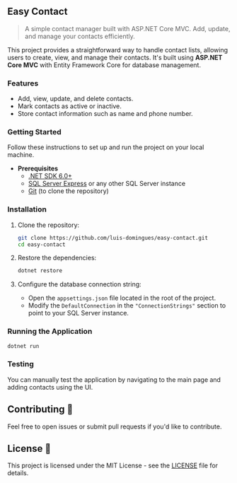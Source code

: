## Easy Contact

> A simple contact manager built with ASP.NET Core MVC. Add, update, and manage your contacts efficiently.

This project provides a straightforward way to handle contact lists, allowing users to create, view, and manage their contacts. It's built using **ASP.NET Core MVC** with Entity Framework Core for database management.

### Features

- Add, view, update, and delete contacts.
- Mark contacts as active or inactive.
- Store contact information such as name and phone number.

### Getting Started 

Follow these instructions to set up and run the project on your local machine.

* **Prerequisites**
   - [.NET SDK 6.0+](https://dotnet.microsoft.com/download/dotnet/6.0)
   - [SQL Server Express](https://www.microsoft.com/en-us/sql-server/sql-server-downloads) or any other SQL Server instance
   - [Git](https://git-scm.com/) (to clone the repository)

### Installation

1. Clone the repository:
   ```bash
   git clone https://github.com/luis-domingues/easy-contact.git
   cd easy-contact
   ```
   
2. Restore the dependencies:
   ```bash
   dotnet restore
   ```
   
3. Configure the database connection string:
   - Open the `appsettings.json` file located in the root of the project.
   - Modify the `DefaultConnection` in the `"ConnectionStrings"` section to point to your SQL Server instance.
  
### Running the Application
```bash
dotnet run
```

### Testing
You can manually test the application by navigating to the main page and adding contacts using the UI.

## Contributing 🤝
Feel free to open issues or submit pull requests if you'd like to contribute.

## License 📃
This project is licensed under the MIT License - see the [LICENSE]() file for details.
